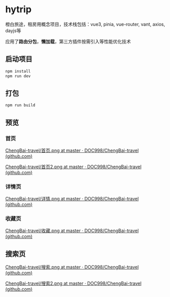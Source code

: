 # hytrip

橙白旅途，租房用概念项目，技术栈包括：vue3, pinia, vue-router, vant, axios, dayjs等

应用了**路由分包**，**懒加载**，第三方插件按需引入等性能优化技术

## 启动项目

```sh
npm install
npm run dev
```

## 打包

```sh
npm run build
```

## 预览

### 首页

[ChengBai-travel/首页.png at master · DOC998/ChengBai-travel (github.com)](https://github.com/DOC998/ChengBai-travel/blob/master/演示用/首页.png)

[ChengBai-travel/首页2.png at master · DOC998/ChengBai-travel (github.com)](https://github.com/DOC998/ChengBai-travel/blob/master/演示用/首页.png)

### 详情页

[ChengBai-travel/详情.png at master · DOC998/ChengBai-travel (github.com)](https://github.com/DOC998/ChengBai-travel/blob/master/演示用/详情.png)

### 收藏页

[ChengBai-travel/收藏.png at master · DOC998/ChengBai-travel (github.com)](https://github.com/DOC998/ChengBai-travel/blob/master/演示用/详情.png)

## 搜索页

[ChengBai-travel/搜索.png at master · DOC998/ChengBai-travel (github.com)](https://github.com/DOC998/ChengBai-travel/blob/master/演示用/详情.png)

[ChengBai-travel/搜索2.png at master · DOC998/ChengBai-travel (github.com)](https://github.com/DOC998/ChengBai-travel/blob/master/演示用/详情.png)
















